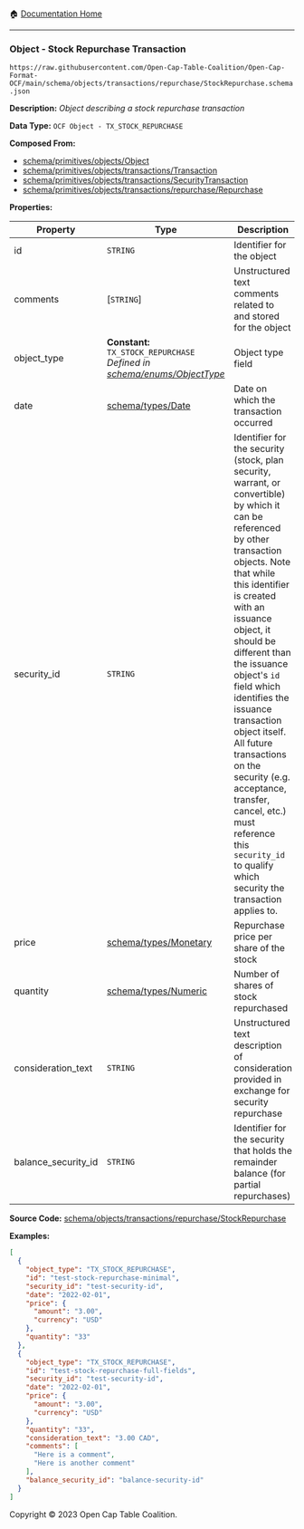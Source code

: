 :house: [Documentation Home](../../../../../README.md)

---

### Object - Stock Repurchase Transaction

`https://raw.githubusercontent.com/Open-Cap-Table-Coalition/Open-Cap-Format-OCF/main/schema/objects/transactions/repurchase/StockRepurchase.schema.json`

**Description:** _Object describing a stock repurchase transaction_

**Data Type:** `OCF Object - TX_STOCK_REPURCHASE`

**Composed From:**

- [schema/primitives/objects/Object](../../../primitives/objects/Object.md)
- [schema/primitives/objects/transactions/Transaction](../../../primitives/objects/transactions/Transaction.md)
- [schema/primitives/objects/transactions/SecurityTransaction](../../../primitives/objects/transactions/SecurityTransaction.md)
- [schema/primitives/objects/transactions/repurchase/Repurchase](../../../primitives/objects/transactions/repurchase/Repurchase.md)

**Properties:**

| Property            | Type                                                                                                         | Description                                                                                                                                                                                                                                                                                                                                                                                                                                                                                                 | Required   |
| ------------------- | ------------------------------------------------------------------------------------------------------------ | ----------------------------------------------------------------------------------------------------------------------------------------------------------------------------------------------------------------------------------------------------------------------------------------------------------------------------------------------------------------------------------------------------------------------------------------------------------------------------------------------------------- | ---------- |
| id                  | `STRING`                                                                                                     | Identifier for the object                                                                                                                                                                                                                                                                                                                                                                                                                                                                                   | `REQUIRED` |
| comments            | [`STRING`]                                                                                                   | Unstructured text comments related to and stored for the object                                                                                                                                                                                                                                                                                                                                                                                                                                             | -          |
| object_type         | **Constant:** `TX_STOCK_REPURCHASE`</br>_Defined in [schema/enums/ObjectType](../../../enums/ObjectType.md)_ | Object type field                                                                                                                                                                                                                                                                                                                                                                                                                                                                                           | `REQUIRED` |
| date                | [schema/types/Date](../../../types/Date.md)                                                                  | Date on which the transaction occurred                                                                                                                                                                                                                                                                                                                                                                                                                                                                      | `REQUIRED` |
| security_id         | `STRING`                                                                                                     | Identifier for the security (stock, plan security, warrant, or convertible) by which it can be referenced by other transaction objects. Note that while this identifier is created with an issuance object, it should be different than the issuance object's `id` field which identifies the issuance transaction object itself. All future transactions on the security (e.g. acceptance, transfer, cancel, etc.) must reference this `security_id` to qualify which security the transaction applies to. | `REQUIRED` |
| price               | [schema/types/Monetary](../../../types/Monetary.md)                                                          | Repurchase price per share of the stock                                                                                                                                                                                                                                                                                                                                                                                                                                                                     | `REQUIRED` |
| quantity            | [schema/types/Numeric](../../../types/Numeric.md)                                                            | Number of shares of stock repurchased                                                                                                                                                                                                                                                                                                                                                                                                                                                                       | `REQUIRED` |
| consideration_text  | `STRING`                                                                                                     | Unstructured text description of consideration provided in exchange for security repurchase                                                                                                                                                                                                                                                                                                                                                                                                                 | -          |
| balance_security_id | `STRING`                                                                                                     | Identifier for the security that holds the remainder balance (for partial repurchases)                                                                                                                                                                                                                                                                                                                                                                                                                      | -          |

**Source Code:** [schema/objects/transactions/repurchase/StockRepurchase](../../../../../../schema/objects/transactions/repurchase/StockRepurchase.schema.json)

**Examples:**

```json
[
  {
    "object_type": "TX_STOCK_REPURCHASE",
    "id": "test-stock-repurchase-minimal",
    "security_id": "test-security-id",
    "date": "2022-02-01",
    "price": {
      "amount": "3.00",
      "currency": "USD"
    },
    "quantity": "33"
  },
  {
    "object_type": "TX_STOCK_REPURCHASE",
    "id": "test-stock-repurchase-full-fields",
    "security_id": "test-security-id",
    "date": "2022-02-01",
    "price": {
      "amount": "3.00",
      "currency": "USD"
    },
    "quantity": "33",
    "consideration_text": "3.00 CAD",
    "comments": [
      "Here is a comment",
      "Here is another comment"
    ],
    "balance_security_id": "balance-security-id"
  }
]
```

Copyright © 2023 Open Cap Table Coalition.
